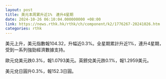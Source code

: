 ```yaml
---
layout: post
title: 美元本周累升近1%　連升4星期
date: 2024-10-26 06:10:04.000000000 +08:00
link: https://news.rthk.hk/rthk/ch/component/k2/1776267-20241026.htm
categories: rthk
---
```


美元上升，美元指數報104.32，升幅近0.3%。全星期累計升近1%，連升4星期，受到一系列強勁經濟數據支持。

歐元兌美元跌0.3%，報1.0793美元。英鎊兌美元跌0.1%，報1.2959美元。

美元兌日圓升0.3%，報152.3日圓。
